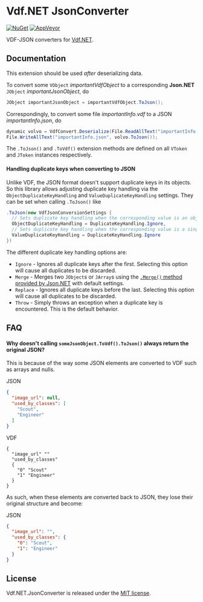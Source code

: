# Vdf.NET JsonConverter

[![NuGet](https://img.shields.io/nuget/v/Gameloop.Vdf.JsonConverter.svg?style=flat-square)](https://www.nuget.org/packages/Gameloop.Vdf.JsonConverter)
[![AppVeyor](https://img.shields.io/appveyor/ci/Shravan2x/gameloop-vdf-jsonconverter.svg?maxAge=2592000&style=flat-square)](https://ci.appveyor.com/project/Shravan2x/gameloop-vdf-jsonconverter)

VDF-JSON converters for [Vdf.NET](https://github.com/shravan2x/Gameloop.Vdf).

## Documentation

This extension should be used _after_ deserializing data.

To convert some `VObject` _importantVdfObject_ to a corresponding **Json.NET** `JObject` _importantJsonObject_, do
```c#
JObject importantJsonObject = importantVdfObject.ToJson();
```

Correspondingly, to convert some file _importantInfo.vdf_ to a JSON _importantInfo.json_, do
```c#
dynamic volvo = VdfConvert.Deserialize(File.ReadAllText("importantInfo.vdf"));
File.WriteAllText("importantInfo.json", volvo.ToJson());
```
The `.ToJson()` and `.ToVdf()` extension methods are defined on all `VToken` and `JToken` instances respectively.

#### Handling duplicate keys when converting to JSON

Unlike VDF, the JSON format doesn't support duplicate keys in its objects. So this library allows adjusting duplicate key handling via the `ObjectDuplicateKeyHandling` and `ValueDuplicateKeyHandling` settings. They can be set when calling `.ToJson()` like
```c#
.ToJson(new VdfJsonConversionSettings {
  // Sets duplicate key handling when the corresponding value is an object or list.
  ObjectDuplicateKeyHandling = DuplicateKeyHandling.Ignore,
  // Sets duplicate key handling when the corresponding value is a singular value.
  ValueDuplicateKeyHandling = DuplicateKeyHandling.Ignore
})
```

The different duplicate key handling options are:
- `Ignore` - Ignores all duplicate keys after the first. Selecting this option will cause all duplicates to be discarded.
- `Merge` - Merges two `JObject`s or `JArray`s using the [`.Merge()` method provided by Json.NET](https://www.newtonsoft.com/json/help/html/MergeJson.htm) with default settings.
- `Replace` - Ignores all duplicate keys before the last. Selecting this option will cause all duplicates to be discarded.
- `Throw` - Simply throws an exception when a duplicate key is encountered. This is the default behavior.

## FAQ

#### Why doesn't calling `someJsonObject.ToVdf().ToJson()` always return the original JSON?

This is because of the way some JSON elements are converted to VDF such as arrays and nulls.

JSON
```json
{
  "image_url": null,
  "used_by_classes": [
    "Scout",
    "Engineer"
  ]
}
```
VDF
```
{
  "image_url" ""
  "used_by_classes"
  {
    "0" "Scout"
    "1" "Engineer"
  }
}
```

As such, when these elements are converted back to JSON, they lose their original structure and become:

JSON
```json
{
  "image_url": "",
  "used_by_classes": {
    "0": "Scout",
    "1": "Engineer"
  }
}
```

## License

Vdf.NET.JsonConverter is released under the [MIT license](https://opensource.org/licenses/MIT).
